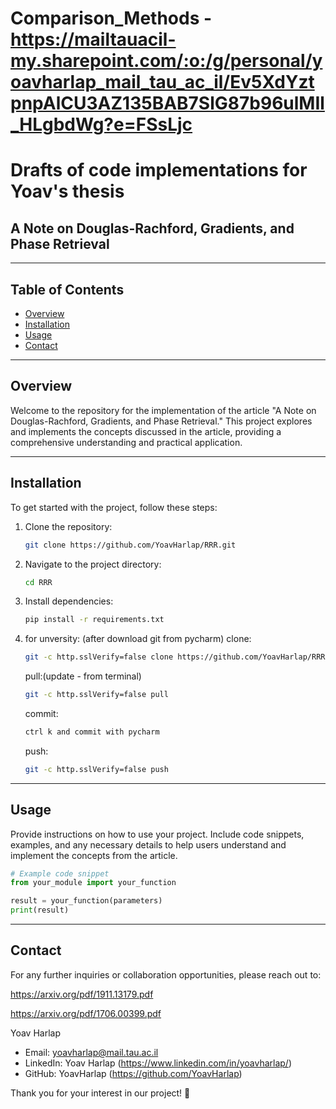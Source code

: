 # Comparison_Methods - https://mailtauacil-my.sharepoint.com/:o:/g/personal/yoavharlap_mail_tau_ac_il/Ev5XdYztpnpAlCU3AZ135BAB7SlG87b96ulMIl_HLgbdWg?e=FSsLjc
# Drafts of code implementations for Yoav's thesis

## A Note on Douglas-Rachford, Gradients, and Phase Retrieval

---

## Table of Contents

- [Overview](#overview)
- [Installation](#installation)
- [Usage](#usage)
- [Contact](#contact)

---

## Overview

Welcome to the repository for the implementation of the article "A Note on Douglas-Rachford, Gradients, and Phase Retrieval." This project explores and implements the concepts discussed in the article, providing a comprehensive understanding and practical application.

---

## Installation

To get started with the project, follow these steps:

1. Clone the repository:

    ```bash
    git clone https://github.com/YoavHarlap/RRR.git
    ```
   
3. Navigate to the project directory:

    ```bash
    cd RRR
    ```

4. Install dependencies:

    ```bash
    pip install -r requirements.txt
    ```
5. for unversity: (after download git from pycharm)
   clone:
   
   ```bash
   git -c http.sslVerify=false clone https://github.com/YoavHarlap/RRR.git
    ```

    pull:(update - from terminal)
   
    ```bash
    git -c http.sslVerify=false pull
     ```

   commit:

    ```bash
   ctrl k and commit with pycharm
     ```
   
   push:

   ```bash
   git -c http.sslVerify=false push 
   ```

---

## Usage

Provide instructions on how to use your project. Include code snippets, examples, and any necessary details to help users understand and implement the concepts from the article.

```python
# Example code snippet
from your_module import your_function

result = your_function(parameters)
print(result)
```
---

## Contact 
For any further inquiries or collaboration opportunities, please reach out to:

https://arxiv.org/pdf/1911.13179.pdf

https://arxiv.org/pdf/1706.00399.pdf


Yoav Harlap
- Email: yoavharlap@mail.tau.ac.il
- LinkedIn: Yoav Harlap (https://www.linkedin.com/in/yoavharlap/)
- GitHub: YoavHarlap (https://github.com/YoavHarlap)


Thank you for your interest in our project! 🚀
